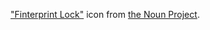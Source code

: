 ﻿["Finterprint Lock"](https://thenounproject.com/icon/1381826/) icon from [the Noun Project](https://thenounproject.com/).
